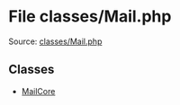 File classes/Mail.php
=========

Source: [classes/Mail.php](https://github.com/PrestaShop/PrestaShop/blob/1.5.5.0/classes/Mail.php)


Classes
-------

* [MailCore](class.MailCore.md)

